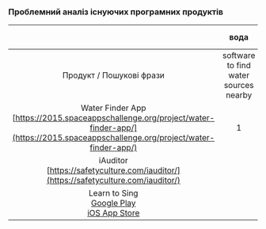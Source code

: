 ### Проблемний аналіз існуючих програмних продуктів

|                      | вода                                | безпека праці         | зацікавленість співами | Тип ліцензії | Примітка |
|:-: |:-: |:-: |:-: |:-: |:-: |
|Продукт / Пошукові фрази|software to find water sources nearby|safety hazard software |singing tips software   |              |          |
|Water Finder App<br>[https://2015.spaceappschallenge.org/project/water-finder-app/](https://2015.spaceappschallenge.org/project/water-finder-app/)|1| | |OpenSource| |
|iAuditor<br>[https://safetyculture.com/iauditor/](https://safetyculture.com/iauditor/)| |2| |Proprietary| |
|Learn to Sing<br> [Google Play](https://play.google.com/store/apps/details?id=com.harmonynetwork.singsharp) <br> [iOS App Store](https://itunes.apple.com/us/app/free-singing-coach-songs-voice/id772052329?ls=1&mt=8)| | |1 |Free| |
